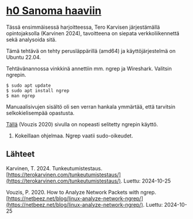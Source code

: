 # [h0 Sanoma haaviin](https://terokarvinen.com/tunkeutumistestaus/#h0-sanoma-haaviin)
Tässä ensimmäisessä harjoitteessa, Tero Karvisen järjestämällä opintojaksolla (Karvinen 2024), tavoitteena on siepata verkkoliikennettä sekä analysoida sitä.

Tämä tehtävä on tehty perusläppärillä (amd64) ja käyttöjärjestelmä on Ubuntu 22.04.

Tehtävänannossa vinkkinä annettiin mm. ngrep ja Wireshark. Valitsin ngrepin.

	$ sudo apt update
	$ sudo apt install ngrep
 	$ man ngrep

Manuaalisivujen sisältö oli sen verran hankala ymmärtää, että tarvitsin selkokielisempää opastusta.

[Tällä](https://netbeez.net/blog/linux-analyze-network-ngrep/) (Vouzis 2020) sivulla on nopeasti selitetty ngrepin käyttö.

1. Kokeillaan ohjelmaa. Ngrep vaatii sudo-oikeudet.



## Lähteet
Karvinen, T. 2024. Tunkeutumistestaus. [https://terokarvinen.com/tunkeutumistestaus/](https://terokarvinen.com/tunkeutumistestaus/). Luettu: 2024-10-25

Vouzis, P. 2020. How to Analyze Network Packets with ngrep. [https://netbeez.net/blog/linux-analyze-network-ngrep/](https://netbeez.net/blog/linux-analyze-network-ngrep/). Luettu: 2024-10-25
